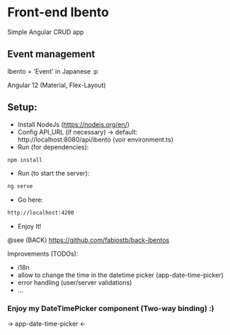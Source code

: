 # Front-end Ibento
Simple Angular CRUD app

## Event management
Ibento = 'Event' in Japanese :p

Angular 12 (Material, Flex-Layout) 

## Setup:
- Install NodeJs (https://nodejs.org/en/)
- Config API_URL (if necessary) -> default: http://localhost:8080/api/ibento (voir environment.ts)  
- Run (for dependencies):
```sh
npm install
``` 
- Run (to start the server):
```sh
ng serve
``` 
- Go here:
```sh
http://localhost:4200
```
- Enjoy It!

@see (BACK) https://github.com/fabiostb/back-ibentos

Improvements (TODOs):
- i18n
- allow to change the time in the datetime picker (app-date-time-picker)
- error handling (user/server validations)
- ...

### Enjoy my DateTimePicker component (Two-way binding) :)
-> app-date-time-picker <-
